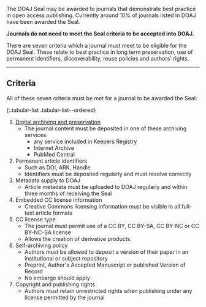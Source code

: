 The DOAJ Seal may be awarded to journals that demonstrate best practice in open access publishing. Currently around 10% of journals listed in DOAJ have been awarded the Seal.

**Journals do not need to meet the Seal criteria to be accepted into DOAJ.**

There are seven criteria which a journal must meet to be eligible for the DOAJ Seal. These relate to best practice in long term preservation, use of permanent identifiers, discoverability, reuse policies and authors' rights.

---

## Criteria

All of these seven criteria must be met for a journal to be awarded the Seal:

{:.tabular-list .tabular-list--ordered}
1. [Digital archiving and preservation](https://blog.doaj.org/2015/01/28/applications-a-note-about-archiving-and-preservation/)
    - The journal content must be deposited in one of these archiving services:
        - any service included in Keepers Registry
        - Internet Archive
        - PubMed Central
2. Permanent article identifiers
    - Such as DOI, ARK, Handle
    - Identifiers must be deposited regularly and must resolve correctly
3. Metadata supply to DOAJ
    - Article metadata must be uploaded to DOAJ regularly and within three months of receiving the Seal
4. Embedded CC license information
    - Creative Commons licensing information must be visible in all full-text article formats
5. CC license type
    - The journal must permit use of a CC BY, CC BY-SA, CC BY-NC or CC BY-NC-SA license
    - Allows the creation of derivative products.
6. Self-archiving policy
    - Authors must be allowed to deposit a version of their paper in an institutional or subject repository
    - Preprint, Author's Accepted Manuscript or published Version of Record 
    - No embargo should apply
7. Copyright and publishing rights
    -  Authors must retain unrestricted rights when publishing under any license permitted by the journal
